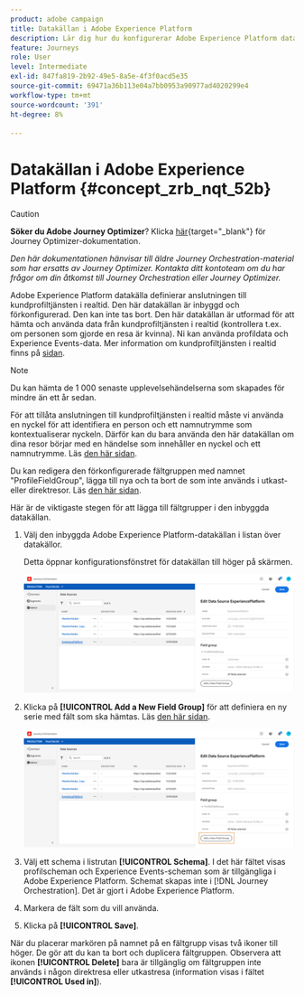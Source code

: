 ```yaml
---
product: adobe campaign
title: Datakällan i Adobe Experience Platform
description: Lär dig hur du konfigurerar Adobe Experience Platform datakälla
feature: Journeys
role: User
level: Intermediate
exl-id: 847fa819-2b92-49e5-8a5e-4f3f0acd5e35
source-git-commit: 69471a36b113e04a7bb0953a90977ad4020299e4
workflow-type: tm+mt
source-wordcount: '391'
ht-degree: 8%

---
```


# Datakällan i Adobe Experience Platform {#concept_zrb_nqt_52b}


>[!CAUTION]
>
>**Söker du Adobe Journey Optimizer**? Klicka [här](https://experienceleague.adobe.com/en/docs/journey-optimizer/using/ajo-home){target="_blank"} för Journey Optimizer-dokumentation.
>
>
>_Den här dokumentationen hänvisar till äldre Journey Orchestration-material som har ersatts av Journey Optimizer. Kontakta ditt kontoteam om du har frågor om din åtkomst till Journey Orchestration eller Journey Optimizer._


Adobe Experience Platform datakälla definierar anslutningen till kundprofiltjänsten i realtid. Den här datakällan är inbyggd och förkonfigurerad. Den kan inte tas bort. Den här datakällan är utformad för att hämta och använda data från kundprofiltjänsten i realtid (kontrollera t.ex. om personen som gjorde en resa är kvinna). Ni kan använda profildata och Experience Events-data. Mer information om kundprofiltjänsten i realtid finns på [sidan](https://experienceleague.adobe.com/docs/experience-platform/profile/home.html?lang=sv).

>[!NOTE]
>
>Du kan hämta de 1 000 senaste upplevelsehändelserna som skapades för mindre än ett år sedan.

För att tillåta anslutningen till kundprofiltjänsten i realtid måste vi använda en nyckel för att identifiera en person och ett namnutrymme som kontextualiserar nyckeln. Därför kan du bara använda den här datakällan om dina resor börjar med en händelse som innehåller en nyckel och ett namnutrymme. Läs [den här sidan](../building-journeys/journey.md).

Du kan redigera den förkonfigurerade fältgruppen med namnet &quot;ProfileFieldGroup&quot;, lägga till nya och ta bort de som inte används i utkast- eller direktresor. Läs [den här sidan](../datasource/field-groups.md).

Här är de viktigaste stegen för att lägga till fältgrupper i den inbyggda datakällan.

1. Välj den inbyggda Adobe Experience Platform-datakällan i listan över datakällor.

   Detta öppnar konfigurationsfönstret för datakällan till höger på skärmen.

   ![](../assets/journey23.png)

1. Klicka på **[!UICONTROL Add a New Field Group]** för att definiera en ny serie med fält som ska hämtas. Läs [den här sidan](../datasource/field-groups.md).

   ![](../assets/journey24.png)

1. Välj ett schema i listrutan **[!UICONTROL Schema]**. I det här fältet visas profilscheman och Experience Events-scheman som är tillgängliga i Adobe Experience Platform. Schemat skapas inte i [!DNL Journey Orchestration]. Det är gjort i Adobe Experience Platform.
1. Markera de fält som du vill använda.
1. Klicka på **[!UICONTROL Save]**.

När du placerar markören på namnet på en fältgrupp visas två ikoner till höger. De gör att du kan ta bort och duplicera fältgruppen. Observera att ikonen **[!UICONTROL Delete]** bara är tillgänglig om fältgruppen inte används i någon direktresa eller utkastresa (information visas i fältet **[!UICONTROL Used in]**).
